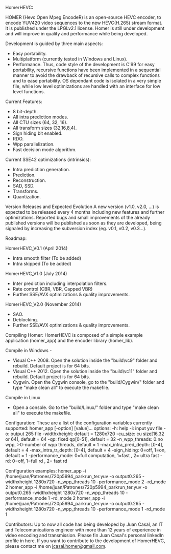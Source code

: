 HomerHEVC:

HOMER (Hevc Open Mpeg EncodeR) is an open-source HEVC encoder, to encode YUV420 video sequences to the new HEVC(H.265) stream format.
It is published under the LPGLv2.1 license.
Homer is still under development and will improve in quality and performance while being developed.

Development is guided by three main aspects:
- Easy portability.
- Multiplatform (currently tested in Windows and Linux). 
- Performance.
Thus, code style of the development is C'99 for easy portability, recursive functions have been implemented in a sequential manner to avoid the drawback of recursive calls to complex functions and to ease portability. OS dependant code is isolated in a very simple file, while low level optimizations are handled with an interface for low level functions. 

Current Features: 
- 8 bit-depth.
- All intra prediction modes.
- All CTU sizes (64, 32, 16).
- All transform sizes (32,16,8,4).
- Sign hiding bit enabled.
- RDO.
- Wpp parallelization.
- Fast decision mode algorithm.

Current SSE42 optimizations (intrinsics):
- Intra prediction generation.
- Prediction.
- Reconstruction. 
- SAD, SSD.
- Transforms.
- Quantization.

Version Releases and Expected Evolution
A new version (v1.0, v2.0, ...) is expected to be released every 4 months including new features and further optimizations. 
Reported bugs and small improvements of the already published versions will be published as soon as they are developed, being signaled by increasing the subversion index (eg. v0.1, v0.2, v0.3...).

Roadmap:

HomerHEVC_V0.1 (April 2014)
- Intra smooth filter (To be added)
- Intra skipped (To be added)

HomerHEVC_V1.0 (July 2014)
- Inter prediction including interpolation filters.
- Rate control (CBR, VBR, Capped VBR)
- Further SSE/AVX optimizations & quality improvements.

HomerHEVC_V2.0 (November 2014)
- SAO.
- Deblocking.
- Further SSE/AVX optimizations & quality improvements.

Compiling Homer:
HomerHEVC is composed of a simple example application (homer_app) and the encoder library (homer_lib).

Compile in Windows - 
- Visual C++ 2008. Open the solution inside the "build\vc9\" folder and rebuild. Default project is for 64 bits.
- Visual C++ 2012. Open the solution inside the "build\vc11\" folder and rebuild. Default project is for 64 bits.
- Cygwin. Open the Cygwin console, go to the "build/Cygwin/" folder and type "make clean all" to execute the makefile.

Compile in Linux
- Open a console. Go to the "build/Linux/" folder and type "make clean all" to execute the makefile.

Configuration:
These are a list of the configuration variables currently supported:
homer_app [-option] [value]...
options:
-h:                      			help
-i:                      			input yuv file
-o:                      			output 265 file
-widthxheight:           		  default = 1280x720
-cu_size:                		  cu size[16,32 or 64], default = 64
-qp:                     			fixed qp[0-51], default = 32
-n_wpp_threads:          		  0:no wpp, >0-number of wpp threads, default = 1
-max_intra_pred_depth:   	    [0-4], default = 4
-max_intra_tr_depth:     	    [0-4], default = 4
-sign_hiding:            		  0=off, 1=on, default = 1
-performance_mode:       	    0=full computation, 1=fast , 2= ultra fast
-rd:                     			0=off, 1=full rd , 2= fast rd

Configuration examples:
homer_app -i /home/juan/Patrones/720p5994_parkrun_ter.yuv -o output0.265  -widthxheight 1280x720 -n_wpp_threads 10 -performance_mode 2 -rd_mode 2
homer_app -i /home/juan/Patrones/720p5994_parkrun_ter.yuv -o output0.265 -widthxheight 1280x720 -n_wpp_threads 10 -performance_mode 1 -rd_mode 2
homer_app -i /home/juan/Patrones/720p5994_parkrun_ter.yuv -o output0.265 -widthxheight 1280x720 -n_wpp_threads 10 -performance_mode 1 -rd_mode 1

Contributors:
Up to now all code has being developed by Juan Casal, an IT and Telecomunications engineer with more than 12 years of experience in video encoding and transmission.
Please fin Juan Casal's personal linkedIn profile in here.
If you want to contribute to the development of HomerHEVC, please contact me on jcasal.homer@gmail.com.

